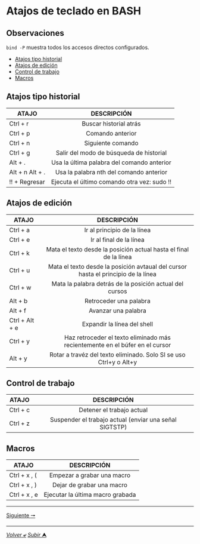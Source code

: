 # Atajos de teclado en BASH

## Observaciones

`bind -P` muestra todos los accesos directos configurados.

* [Atajos tipo historial](#atajos-tipo-historial)
* [Atajos de edición](#atajos-de-edición)
* [Control de trabajo](#control-de-trabajo)
* [Macros](#macros)

## **Atajos tipo historial**

ATAJO | DESCRIPCIÓN
--- | :---:
Ctrl + r | Buscar historial atrás
Ctrl + p | Comando anterior
Ctrl + n | Siguiente comando
Ctrl + g | Salir del modo de búsqueda de historial
Alt + . | Usa la última palabra del comando anterior
Alt + n Alt + . | Usa la palabra nth del comando anterior
!! + Regresar | Ejecuta el último comando otra vez: sudo !!

## **Atajos de edición**

ATAJO | DESCRIPCIÓN
--- | :---:
Ctrl + a | Ir al principio de la línea
Ctrl + e | Ir al final de la línea
Ctrl + k | Mata el texto desde la posición actual hasta el final de la línea
Ctrl + u | Mata el texto desde la posición avtaual del cursor hasta el principio de la línea
Ctrl + w | Mata la palabra detrás de la posición actual del cursos
Alt + b | Retroceder una palabra
Alt + f | Avanzar una palabra
Ctrl + Alt + e | Expandir la línea del shell
Ctrl + y | Haz retroceder el texto eliminado más recientemente en el búfer en el cursor
Alt + y | Rotar a travéz del texto eliminado. Solo SI se uso Ctrl+y o Alt+y

## **Control de trabajo**

ATAJO | DESCRIPCIÓN
--- | :---:
Ctrl + c | Detener el trabajo actual
Ctrl + z | Suspender el trabajo actual (enviar una señal SIGTSTP)

## **Macros**

ATAJO | DESCRIPCIÓN
--- | :---:
Ctrl + x , ( | Empezar a grabar una macro
Ctrl + x , ) | Dejar de grabar una macro
Ctrl + x , e | Ejecutar la última macro grabada

---
[Siguiente **&#129042;**](/BASH/Comodines.md "Comodines")

---
[*Volver* **&ldca;**](/BASH/README.md "Ir a Readme") [*Subir* **&#11165;**](# "Ir al título")